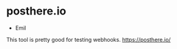 posthere.io
===========

- Emil

This tool is pretty good for testing webhooks. https://posthere.io/
